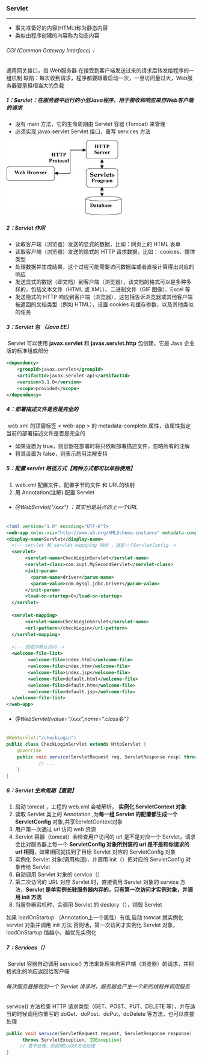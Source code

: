 ### Servlet

------

- 事先准备好的内容(HTML)称为静态内容
- 类似由程序创建的内容称为动态内容

###### CGI (Common Gateway Interface)：

通用网关接口，指 Web服务器 在接受到客户端发送过来的请求后转发给程序的一组机制
缺陷：每次收到请求，程序都要跟着启动一次，一旦访问量过大，Web服务器要承担相当大的负载

##### 1：Servlet：在服务器中运行的小型Java程序，用于接收和响应来自Web客户端的请求

- 没有 main 方法，它的生命周期由 Servlet 容器 (Tomcat) 来管理
- 必须实现 javax.servlet.Servlet 接口，重写 services 方法

![](https://github.com/likang315/Middleware/blob/master/Servlet%EF%BC%8CSession/Servlet/Servlet_%E4%BD%BF%E7%94%A8.png?raw=true)

##### 2：Servlet 作用

- 读取客户端（浏览器）发送的显式的数据，比如：网页上的 HTML 表单
- 读取客户端（浏览器）发送的隐式的 HTTP 请求数据，比如： cookies、媒体类型
- 处理数据并生成结果，这个过程可能需要访问数据库或者直接计算得出对应的响应
- 发送显式的数据（即文档）到客户端（浏览器），该文档的格式可以是多种多样的，包括文本文件（HTML 或 XML）、二进制文件（GIF 图像）、Excel 等
- 发送隐式的 HTTP 响应到客户端（浏览器），这包括告诉浏览器或其他客户端被返回的文档类型（例如 HTML），设置 cookies 和缓存参数，以及其他类似的任务

##### 3：Servlet 包 （Java EE）

​	Servlet 可以使用 **javax.servlet** 和 **javax.servlet.http** 包创建，它是 Java 企业版的标准组成部分

```xml
<dependency>
	<groupId>javax.servlet</groupId>
	<artifactId>javax.servlet-api</artifactId>
	<version>3.1.0</version>
	<scope>provided</scope>
</dependency>
```

##### 4：部署描述文件是否是完全的

​	web.xml 的顶层标签 < web-app > 的 metadata-complete 属性，该属性指定当前的部署描述文件是否是完全的

- 如果设置为 true，则容器在部署时将只依赖部署描述文件，忽略所有的注解
- 将其设置为 false，则表示启用注解支持

##### 5：配置 servlet 路径方式【两种方式都可以单独使用】

1. web.xml 配置文件，配置字节码文件 和 URL的映射
2. 用 Annotation(注解) 配置 Servlet

- ###### @WebServlet("/xxx")   ：其实也是站点的上一个URL


```xml
<?xml version="1.0" encoding="UTF-8"?>
<web-app xmlns:xsi="http://www.w3.org/XMLSchema-instance" metedata-complete="false" >
<display-name>Servlet</display-name>
  <!-- servlet 和 servlet-mappping 映射 ，就是一个ServletConfig-->
  <servlet>
       <servlet-name>CheckLoginServlet</servlet-name>
       <servlet-class>com.xupt.MySecondServlet</servlet-class>
       <init-param>
         <param-name>driver</param-name>
         <param-value>com.mysql.jdbc.Driver</param-value>
       </init-param>
       <load-on-startup>0</load-on-startup>
  </servlet>
  
  <servlet-mapping>
       <servlet-name>CheckLoginServlet</servlet-name>
       <url-pattern>/checkLogin</url-pattern>
  </servlet-mapping>
  
  <!-- 按顺序默认访问-->
  <welcome-file-list>
        <welcome-file>index.html</welcome-file>
        <welcome-file>index.htm</welcome-file>
        <welcome-file>index.jsp</welcome-file>
        <welcome-file>default.html</welcome-file>
        <welcome-file>default.htm</welcome-file>
        <welcome-file>default.jsp</welcome-file>
  </welcome-file-list>
</web-app>
```

- ###### 	@WebServlet(value="/xxx",name=".class名"）


```java
@WebServlet("/checkLogin")
public class CheckLoginServlet extends HttpServlet {
	@Override
	public void service(ServletRequest req, ServletResponse resp) throws Exception {
			// ...
	}
}
```

##### 6：Servlet 生命周期【重要】

1. 启动 tomcat ，工程的 web.xml 会被解析， **实例化 ServletContext 对象**
2. 读取 Servlet 类上的 Annotation ,为**每一组 Servlet 的配置都生成一个 ServletConfig** 对象,共享ServletContext对象
3. 用户第一次通过 url 访问 web 资源
4. Servlet 容器（tomcat）会检查用户访问的 url 是不是对应一个 Servlet，请求会比对服务器上每一个 **ServletConfig 对象所封装的 url 是不是和你请求的 url 相同**，如果相同就找到了目标 Servlet 对应的 ServletConfig 对象
5. 实例化 Servlet 对象(调用构造)，并调用 init（）把对应的 ServletConfig 对象传给 Servlet
6. 自动调用 Servlet 对象的 service（）
7. 第二次访问的 URL 对应 Servlet 时，直接调用 Servlet 对象的 service 方法，**Servlet 是单实例长驻服务器内存的，只有第一次访问才实例对象，并调用 init 方法**
8. 当服务器宕机时，会调用 Servlet 的 destory（），销毁 Servlet

如果 loadOnStartup （Annotation上一个属性）有值,启动 tomcat 就实例化 servlet 对象并调用 init 方法
否则话，第一次访问才实例化 Servlet 对象，loadOnStartup 值越小，越优先实例化

##### 7：Services（） 

​	Servlet 容器自动调用 service() 方法来处理来自客户端（浏览器）的请求，并把格式化的响应返回给客户端

###### 每次服务器接收到一个 Servlet 请求时，服务器会产生一个新的线程并调用服务

service() 方法检查 HTTP 请求类型（GET、POST、PUT、DELETE 等），并在适当的时候调用你重写的 doGet、doPost、doPut，doDelete 等方法，也可以直接处理

```java
public void service(ServletRequest request, ServletResponse response) 
      throws ServletException, IOException{
     // 若不处理，则调用DoXXX方法处理
}
```